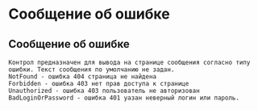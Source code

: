 ﻿---
description: 2.4.7
---
# Сообщение об ошибке
## Сообщение об ошибке
	Контрол предназначен для вывода на странице сообщения согласно типу ошибки. Текст сообщения по умолчанию не задан.
	NotFound - ошибка 404 страница не найдена
	Forbidden - ошибка 403 нет прав доступа к странице
	Unauthorized - ошибка 403 пользователь не авторизован
	BadLoginOrPassword - ошибка 401 уазан неверный логин или пароль.
	
